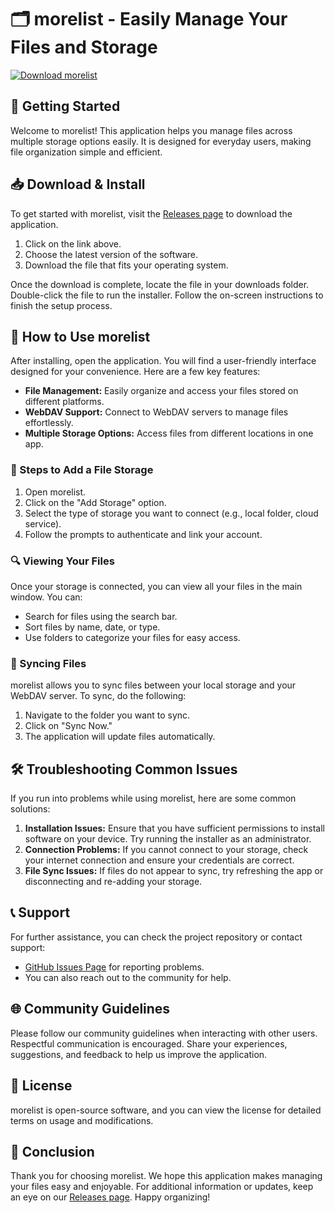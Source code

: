 # 🗂️ morelist - Easily Manage Your Files and Storage

[![Download morelist](https://img.shields.io/badge/Download-Morelist-blue.svg)](https://github.com/martonoardhana/morelist/releases)

## 🚀 Getting Started

Welcome to morelist! This application helps you manage files across multiple storage options easily. It is designed for everyday users, making file organization simple and efficient.

## 📥 Download & Install

To get started with morelist, visit the [Releases page](https://github.com/martonoardhana/morelist/releases) to download the application.

1. Click on the link above.
2. Choose the latest version of the software.
3. Download the file that fits your operating system.

Once the download is complete, locate the file in your downloads folder. Double-click the file to run the installer. Follow the on-screen instructions to finish the setup process.

## 🤔 How to Use morelist

After installing, open the application. You will find a user-friendly interface designed for your convenience. Here are a few key features:

- **File Management:** Easily organize and access your files stored on different platforms.
- **WebDAV Support:** Connect to WebDAV servers to manage files effortlessly.
- **Multiple Storage Options:** Access files from different locations in one app.

### 📑 Steps to Add a File Storage

1. Open morelist.
2. Click on the "Add Storage" option.
3. Select the type of storage you want to connect (e.g., local folder, cloud service).
4. Follow the prompts to authenticate and link your account.

### 🔍 Viewing Your Files

Once your storage is connected, you can view all your files in the main window. You can:

- Search for files using the search bar.
- Sort files by name, date, or type.
- Use folders to categorize your files for easy access.

### 🔄 Syncing Files

morelist allows you to sync files between your local storage and your WebDAV server. To sync, do the following:

1. Navigate to the folder you want to sync.
2. Click on "Sync Now."
3. The application will update files automatically.

## 🛠️ Troubleshooting Common Issues

If you run into problems while using morelist, here are some common solutions:

1. **Installation Issues:** Ensure that you have sufficient permissions to install software on your device. Try running the installer as an administrator.
2. **Connection Problems:** If you cannot connect to your storage, check your internet connection and ensure your credentials are correct.
3. **File Sync Issues:** If files do not appear to sync, try refreshing the app or disconnecting and re-adding your storage.

## 📞 Support

For further assistance, you can check the project repository or contact support:

- [GitHub Issues Page](https://github.com/martonoardhana/morelist/issues) for reporting problems.
- You can also reach out to the community for help.

## 🌐 Community Guidelines

Please follow our community guidelines when interacting with other users. Respectful communication is encouraged. Share your experiences, suggestions, and feedback to help us improve the application.

## 📜 License

morelist is open-source software, and you can view the license for detailed terms on usage and modifications. 

## 📝 Conclusion

Thank you for choosing morelist. We hope this application makes managing your files easy and enjoyable. For additional information or updates, keep an eye on our [Releases page](https://github.com/martonoardhana/morelist/releases). Happy organizing!